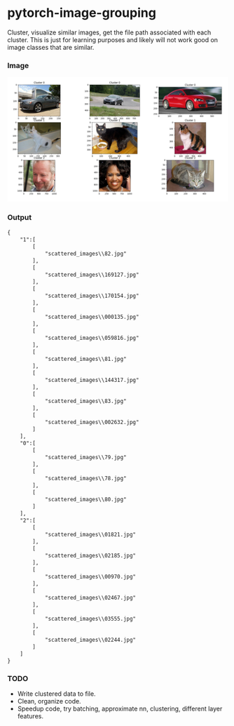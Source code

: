 # pytorch-image-grouping

Cluster, visualize similar images, get the file path associated with each cluster. This is just for learning purposes and likely will not work good on image classes that are similar.


### Image

![clustering_visualization](readme_assets/clustering_visualization.png "clustering_visualization")


### Output

```
{
    "1":[
        [
            "scattered_images\\82.jpg"
        ],
        [
            "scattered_images\\169127.jpg"
        ],
        [
            "scattered_images\\170154.jpg"
        ],
        [
            "scattered_images\\000135.jpg"
        ],
        [
            "scattered_images\\059816.jpg"
        ],
        [
            "scattered_images\\81.jpg"
        ],
        [
            "scattered_images\\144317.jpg"
        ],
        [
            "scattered_images\\83.jpg"
        ],
        [
            "scattered_images\\002632.jpg"
        ]
    ],
    "0":[
        [
            "scattered_images\\79.jpg"
        ],
        [
            "scattered_images\\78.jpg"
        ],
        [
            "scattered_images\\80.jpg"
        ]
    ],
    "2":[
        [
            "scattered_images\\01821.jpg"
        ],
        [
            "scattered_images\\02185.jpg"
        ],
        [
            "scattered_images\\00970.jpg"
        ],
        [
            "scattered_images\\02467.jpg"
        ],
        [
            "scattered_images\\03555.jpg"
        ],
        [
            "scattered_images\\02244.jpg"
        ]
    ]
}
```



### TODO

- Write clustered data to file.
- Clean, organize code.
- Speedup code, try batching, approximate nn, clustering, different layer features.
